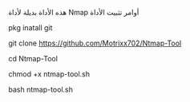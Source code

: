 


هذه الأداة بديلة لأداة Nmap أوامر تثبيت الأداة


pkg inatall git 



git clone https://github.com/Motrixx702/Ntmap-Tool


cd Ntmap-Tool


chmod +x ntmap-tool.sh



bash ntmap-tool.sh
